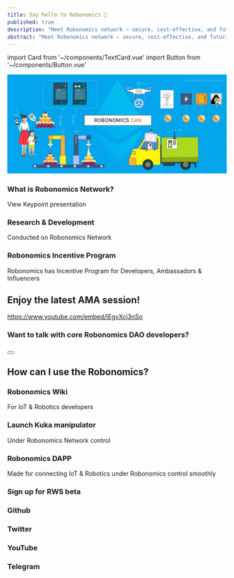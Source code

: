 ```yaml
---
title: Say hello to Robonomics 🎉
published: true
description: "Meet Robonomics network – secure, сost-effective, and futuristic IoT platform for connecting robotics under Polkadot and Ethereum control"
abstract: "Meet Robonomics network – secure, сost-effective, and futuristic IoT platform for connecting robotics under Polkadot and Ethereum control"
---
```

import Card from '~/components/TextCard.vue'
import Button from '~/components/Button.vue'


[!["What Robonomics can do?"](./images/robonomics-can.jpg)](https://blog.aira.life/robonomics-can-72f631824670)

<section class="layout__text">

<Card :icon="'/land/icon-presentation.png'" :link="'https://static.robonomics.network/docs/presentations/Robonomics.Keypoint.updated.August.2020.pdf'">

### What is Robonomics Network?
View Keypoint presentation

</Card>

<Card :icon="'/land/icon-coding.png'" :link="'https://wiki.robonomics.network/docs/r-and-d-based-on-robonomics-network/'">

### Research & Development
Conducted on Robonomics Network

</Card>

<Card :icon="'/land/icon-money.png'" :link="'/blog/community-incentive-program/'">

### Robonomics Incentive Program
Robonomics has Incentive Program for Developers, Ambassadors & Influencers

</Card>

</section>

<section class="layout__text">

## Enjoy the latest AMA session!

https://www.youtube.com/embed/IEgvXcj3nSo

</section>

<section class="layout__text">

<Card :link="'https://discourse.robonomics.network/'" :back="'gradient'">

### Want to talk with core Robonomics DAO developers?

<Button :link="'https://discourse.robonomics.network/'" :label="'Visit Robonomics Network forum'"/>

</Card>

</section>

## How can I use the Robonomics?

<section class="grid-4">

<Card :icon="'/land/icon-wiki.png'" :link="'https://wiki.robonomics.network/docs/'">

### Robonomics Wiki
For IoT & Robotics developers

</Card>

<Card :icon="'/land/icon-kuka.png'" :link="'https://wiki.robonomics.network/docs/kuka/'">

### Launch Kuka manipulator
Under Robonomics Network control

</Card>

<Card :icon="'/land/icon-application.png'" :link="'https://dapp.robonomics.network/#/'">

### Robonomics DAPP
Made for connecting IoT & Robotics under Robonomics control smoothly

</Card>

<Card :icon="'/land/icon-rws.png'" :link="'https://share.hsforms.com/1rlIfFL6ZSriaOjtf4NAGPw535vx?sidebar&__hstc=136840367.cb56ffd63c4554e84a6b795a22bdcfee.1602671793634.1605539005983.1605618482734.17&__hssc=136840367.2.1605618482734&__hsfp=1772620931'">

### Sign up for RWS beta

</Card>

<Card :icon="'/land/icon-github.png'" :link="'https://github.com/airalab/robonomics'">

### Github

</Card>

<Card :icon="'/land/icon-twitter.png'" :link="'https://twitter.com/AIRA_Robonomics'">

### Twitter

</Card>

<Card :icon="'/land/icon-youtube.png'" :link="'https://www.youtube.com/c/Airalab'">

### YouTube

</Card>

<Card :icon="'/land/icon-telegram.png'" :link="'https://t.me/robonomics'">

### Telegram

</Card>

</section>



